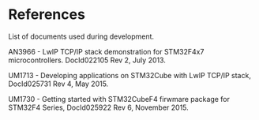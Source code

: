 # References #
List of documents used during development.  

AN3966 - LwIP TCP/IP stack demonstration for STM32F4x7 microcontrollers. DocId022105 Rev 2, July 2013.

UM1713 - Developing applications on STM32Cube with LwIP TCP/IP stack, DocId025731 Rev 4, May 2015.  

UM1730 - Getting started with STM32CubeF4 firwmare package for STM32F4 Series, DocId025922 Rev 6, November 2015.





